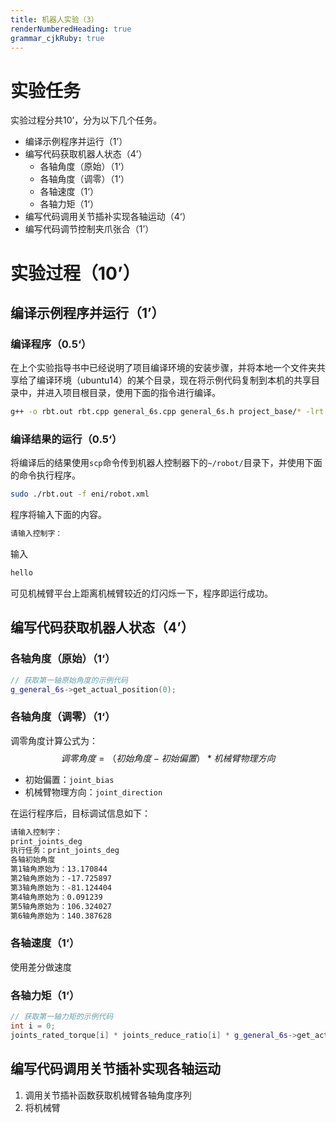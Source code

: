 ```yaml
---
title: 机器人实验（3）
renderNumberedHeading: true
grammar_cjkRuby: true
---
```


# 实验任务
实验过程分共10’，分为以下几个任务。
- 编译示例程序并运行（1’）
- 编写代码获取机器人状态（4’）
	- 各轴角度（原始）（1‘）
	- 各轴角度（调零）（1‘）
	- 各轴速度（1‘）
	- 各轴力矩（1‘）
- 编写代码调用关节插补实现各轴运动（4‘）
- 编写代码调节控制夹爪张合（1’）

# 实验过程（10’）
## 编译示例程序并运行（1’）
### 编译程序（0.5‘）
在上个实验指导书中已经说明了项目编译环境的安装步骤，并将本地一个文件夹共享给了编译环境（ubuntu14）的某个目录，现在将示例代码复制到本机的共享目录中，并进入项目根目录，使用下面的指令进行编译。

``` bash
g++ -o rbt.out rbt.cpp general_6s.cpp general_6s.h project_base/* -lrt -lpthread -std=c++11 -m32
```

### 编译结果的运行（0.5‘）
将编译后的结果使用`scp`命令传到机器人控制器下的`~/robot/`目录下，并使用下面的命令执行程序。
``` bash
sudo ./rbt.out -f eni/robot.xml
```
程序将输入下面的内容。
``` bash
请输入控制字：
```
输入
```bash
hello
```
可见机械臂平台上距离机械臂较近的灯闪烁一下，程序即运行成功。

## 编写代码获取机器人状态（4’）
### 各轴角度（原始）（1‘）
```c++
// 获取第一轴原始角度的示例代码
g_general_6s->get_actual_position(0);
```
### 各轴角度（调零）（1‘）
调零角度计算公式为：
$$调零角度 = （初始角度 - 初始偏置） * 机械臂物理方向$$
- 初始偏置：`joint_bias`
- 机械臂物理方向：`joint_direction`

在运行程序后，目标调试信息如下：

``` bash
请输入控制字：
print_joints_deg
执行任务：print_joints_deg
各轴初始角度
第1轴角原始为：13.170844
第2轴角原始为：-17.725897
第3轴角原始为：-81.124404
第4轴角原始为：0.091239
第5轴角原始为：106.324027
第6轴角原始为：140.387628

```

### 各轴速度（1‘）
使用差分做速度

### 各轴力矩（1‘）	
```c++
// 获取第一轴力矩的示例代码
int i = 0;
joints_rated_torque[i] * joints_reduce_ratio[i] * g_general_6s->get_actual_torque(i) / 1000.0 / 1000.0;
```

## 编写代码调用关节插补实现各轴运动
1. 调用关节插补函数获取机械臂各轴角度序列
2. 将机械臂